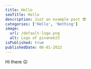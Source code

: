 ```yaml
---
title: Hello
seoTitle: Hello
description: Just an example post 😎
categories: ['Hello', 'Nothing']
image:
  url: /default-logo.png
  alt: Logo of pinanek23
isPublished: true
publishedDate: 06-01-2022
---
```


Hi there 😖
